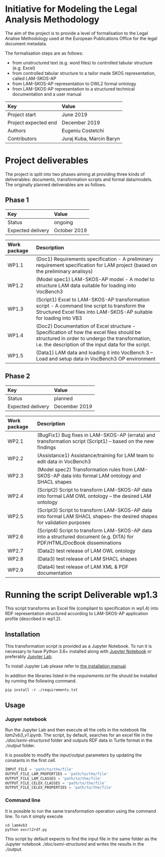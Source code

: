 # Initiative for Modeling the Legal Analysis Methodology


The aim of the project is to provide a level of formalisation to the Legal Analise Methodology used at the European Publications Office for the legal document metadata. 

The formalisation steps are as follows: 
- from unstructured text (e.g. word files) to controlled tabular structure (e.g. Excel)
- from controlled tabular structure to a tailor made SKOS representation, called LAM-SKOS-AP
- from LAM-SKOS-AP representation to OWL2 formal ontology
- from LAM-SKOS-AP representation to a structured technical documentation and a user manual

  
| Key | Value |
| :--- | :--- | 
| Project start| June 2019 |
| Project expected end| December 2019 |
| Authors | Eugeniu Costetchi |
| Contributors | Juraj Kuba, Marcin Baryn |
 
 
# Project deliverables 

The project is split into two phases aiming at providing three kinds of deliverables: documents, transformation scripts and formal data/models. The originally planned deliverables are as follows. 

## Phase 1
| Key | Value |
| :--- | :--- | 
| Status | ongoing |
| Expected delivery| October 2019|

| Work package | Description |
| :--- | :--- |
|  WP1.1 | (Doc1) Requirements specification - A preliminary requirement specification for LAM project (based on the preliminary analisys) |
|  WP1.2 | (Model spec1) LAM-SKOS-AP model - A model to structure LAM data suitable for loading into VocBench3 |
|  WP1.3 | (Script1) Excel to LAM-SKOS-AP transformation script  - A command line script to transform the Structured Excel files into LAM-SKOS-AP suitable for loading into VB3 |
|  WP1.4 | (Doc2) Documentation of Excel structure - Specification of how the excel files should be structured in order to undergo the transformation, i.e. the description of the input data for the script. |
|  WP1.5 | (Data1) LAM data and loading it into VocBench 3 – Load and setup data in VocBench3 OP environment |

## Phase 2
| Key | Value |
| :--- | :--- |
|Status| planned|
|Expected delivery| December 2019| 


| Work package  | Description |
| :--- | :--- |
|  WP2.1 | (BugFix1) Bug fixes in LAM-SKOS-AP (errata) and transformation script (Script1) – based on the new findings |
|  WP2.2 | (Assistance1) Assistance/training for LAM team to edit data in VocBench3 |
|  WP2.3 | (Model spec2) Transformation rules from LAM-SKOS-AP data into formal LAM ontology and SHACL shapes |
|  WP2.4 | (Script2) Script to transform LAM-SKOS-AP data into formal LAM OWL ontology  – the desired LAM ontology |
|  WP2.5 | (Script3) Script to transform LAM-SKOS-AP data into formal LAM SHACL shapes– the desired shapes for validation purposes |
|  WP2.6 | (Script4) Script to transform LAM-SKOS-AP data into a structured document (e.g. DITA) for PDF/HTML/DocBook disseminations |
|  WP2.7 | (Data2) test release of LAM OWL ontology |
|  WP2.8 | (Data3) test release of LAM SHACL shapes |
|  WP2.9 | (Data4) test release of LAM XML & PDF documentation |


# Running the script Deliverable wp1.3  
  This script  transforms an Excel file (compliant to specification in wp1.4) into RDF representation structured according to LAM-SKOS-AP application profile (described in wp1.2). 

## Installation 

This transformation script is provided as a Jupyter Notebook. To run it is necessary to have Python 3.6+ installed along with [Jupyter Notebook](https://jupyter.org/install) or preferably [Jupyter Lab](https://jupyterlab.readthedocs.io/en/stable/getting_started/installation.html).

To install Jupyter Lab please refer to [the installation manual](https://jupyterlab.readthedocs.io/en/stable/getting_started/installation.html).  


In addition the libraries listed in the *requirements.txt* file should be installed by running the following command.  

```shell script
pip install -r ./requirements.txt
```

## Usage
 
### Jupyer notebook
Run the Jupyter Lab and then execute all the cells in the notebook file *lam2vb3_v1.ipynb*.
The script, by default, searches for an excel file in the *./doc/semi-structured* folder and outputs RDF data in Turtle format in the *./output* folder. 

It is possible to modify the input/output parameters by updating the constants in the first cell. 
```Python
INPUT_FILE = 'path/to/the/file'
OUTPUT_FILE_LAM_PROPERTIES = 'path/to/the/file' 
OUTPUT_FILE_LAM_CLASSES = 'path/to/the/file'
OUTPUT_FILE_CELEX_CLASSES = 'path/to/the/file'
OUTPUT_FILE_CELEX_PROPERTIES = 'path/to/the/file'
``` 

###  Command line
It is possible to run the same transformation operation using the command line. To run it simply execute

```shell script
cd lam4vb3
python excrl2rdf.py 
```

This script by default expects to find the input file in the same folder as the Jupyter notebook 
*./doc/semi-structured* and writes the results in the *./output*. 





